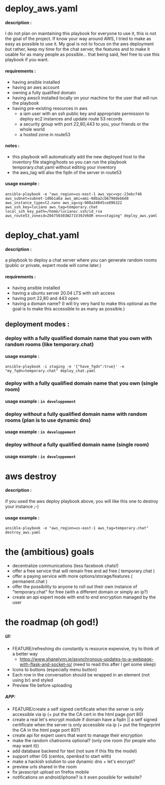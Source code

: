 
# deploy_aws.yaml 
#### description : 
I do not plan on maintaining this playbook for everyone to use it, this is not the goal of the project. If know your way around AWS, I tried to make as easy as possible to use it. My goal is not to focus on the aws deployment but rather, keep my time for the chat server, the features and to make it usable for as many people as possible... that being said, feel free to use this playbook if you want.
#### requirements : 
- having ansible installed
- having an aws account
- owning a fully qualified domain
- having awscli installed locally on your machine for the user that will run the playbook
- having pre-existing resources in aws
  - a iam user with an ssh public key and appropriate permission to deploy ec2 instances and update route 53 records
  - a security group with port 22,80,443 to you, your friends or the whole world   
  - a hosted zone in route53   

#### notes :
- this playbook will automatically add the new deployed host to the inventory file staging/hosts so you can run the playbook temporary.chat.yaml without editing your inventory
- the aws_tag will also the fqdn of the server in route53
#### usage example :
`ansible-playbook -e "aws_region=us-east-1 aws_vpc=vpc-23ebcf46 aws_subnet=subnet-1d6b1a6a aws_ami=ami-0dba2cb6798deb6d8 aws_instance_type=t2.nano aws_sg=sg-008a34845ce896322 aws_ssh_key=luciano aws_tag=temporary.chat local_ssh_key_path=/home/luciano/.ssh/id_rsa aws_route53_zoneid=Z04750303W271V39JV6OR env=staging" deploy_aws.yaml`


# deploy_chat.yaml
#### description : 
a playbook to deploy a chat server where you can generate random rooms (public or private, expert mode will come later.)
#### requirements : 
- having ansible installed
- having a ubuntu server 20.04 LTS with ssh access
- having port 22,80 and 443 open
- having a domain name? (I will try very hard to make this optional as the goal is to make this accessible to as many as possible.)
## deployment modes :
### deploy with a fully qualified domain name that you own with random rooms (like temporary.chat)
#### usage example :
`ansible-playbook -i staging -e '{"have_fqdn":true}' -e "my_fqdn=temporary.chat" deploy_chat.yaml`
### deploy with a fully qualified domain name that you own (single room)
#### usage example : `in developpement`
### deploy *without* a fully qualified domain name with random rooms (plan is to use dynamic dns)
#### usage example : `in developpement`
### deploy *without* a fully qualified domain name (single room)
#### usage example : `in developpement`


# aws destroy
#### description :
if you used the aws deploy playbook above, you will like this one to destroy your instance ;-) 
#### usage example :
`ansible-playbook -e "aws_region=us-east-1 aws_tag=temporary.chat" destroy_aws.yaml`

# the (ambitious) goals

- decentralize communications (less facebook chats!)
- offer a free service that will remain free and ad free ( temporary.chat )
- offer a paying service with more options/storage/features ( permanent.chat )
- offer the possibility to anyone to roll out their own instance of "temporary.chat" for free (with a different domain or simply an ip?)
- create an api expert mode with end to end encryption managed by the user

# the roadmap (oh god!)

##### UI:
 - FEATURE/refreshing div constantly is resource expensive, try to think of a better way
   - https://www.shanelynn.ie/asynchronous-updates-to-a-webpage-with-flask-and-socket-io/ (need to read this after I get some sleep)
 - Icons to buttons (especially menu button) 
 - Each row in the conversation should be wrapped in an element (not using br) and styled
 - Preview file before uploading
##### APP:
- FEATURE/create a self signed certificate when the server is only accessible via ip (+ put the the CA cert in the html page port 80)
- create a real let's encrypt module if domain have a fqdn || a self signed certificate when the server is only accessible via ip (+ put the fingerprint the CA in the html page port 80?)
- create api for expert users that want to manage their encryption
- make the random chatrooms optional? (only one room (for people who may want it))
- add database backend for text (not sure if this fits the model) 
- support other OS (centos, openbsd to start with)
- make a hackish solution to use dynamic dns + let's encrypt? 
- preview urls shared in the room
- fix javascript upload on firefox mobile
- notifications on android/iphone? is it even possible for website? 
